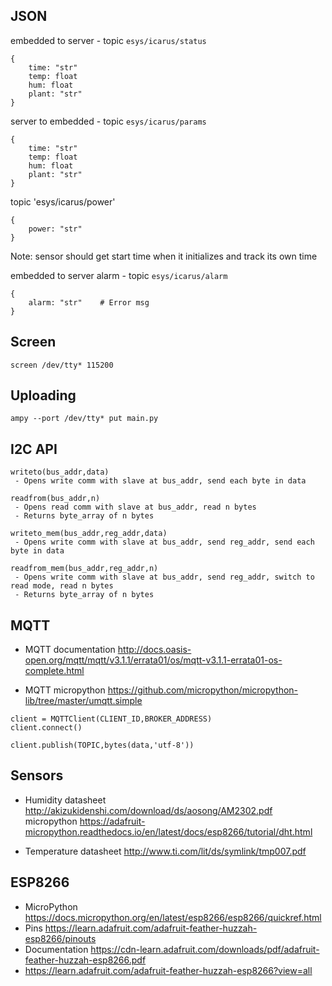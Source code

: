 ## JSON

embedded to server - topic `esys/icarus/status`
```
{
    time: "str"
    temp: float
    hum: float
    plant: "str"
}
```

server to embedded - topic `esys/icarus/params`
```
{
    time: "str"
    temp: float
    hum: float
    plant: "str"
}
```

topic 'esys/icarus/power'
```
{
    power: "str"
}
```

Note: sensor should get start time when it initializes and track its own time

embedded to server alarm - topic `esys/icarus/alarm`
```
{
    alarm: "str"    # Error msg
}
```


## Screen

```
screen /dev/tty* 115200
```

## Uploading

```
ampy --port /dev/tty* put main.py
```

## I2C API
```
writeto(bus_addr,data)
 - Opens write comm with slave at bus_addr, send each byte in data

readfrom(bus_addr,n)
 - Opens read comm with slave at bus_addr, read n bytes
 - Returns byte_array of n bytes

writeto_mem(bus_addr,reg_addr,data)
 - Opens write comm with slave at bus_addr, send reg_addr, send each byte in data

readfrom_mem(bus_addr,reg_addr,n)
 - Opens write comm with slave at bus_addr, send reg_addr, switch to read mode, read n bytes
 - Returns byte_array of n bytes
```

## MQTT
- MQTT documentation
http://docs.oasis-open.org/mqtt/mqtt/v3.1.1/errata01/os/mqtt-v3.1.1-errata01-os-complete.html

- MQTT micropython
https://github.com/micropython/micropython-lib/tree/master/umqtt.simple

```
client = MQTTClient(CLIENT_ID,BROKER_ADDRESS)
client.connect()

client.publish(TOPIC,bytes(data,'utf-8'))

```

## Sensors
- Humidity
    datasheet http://akizukidenshi.com/download/ds/aosong/AM2302.pdf
    micropython https://adafruit-micropython.readthedocs.io/en/latest/docs/esp8266/tutorial/dht.html
 
 - Temperature
    datasheet http://www.ti.com/lit/ds/symlink/tmp007.pdf


## ESP8266
 - MicroPython https://docs.micropython.org/en/latest/esp8266/esp8266/quickref.html
 - Pins https://learn.adafruit.com/adafruit-feather-huzzah-esp8266/pinouts
 - Documentation https://cdn-learn.adafruit.com/downloads/pdf/adafruit-feather-huzzah-esp8266.pdf
 - https://learn.adafruit.com/adafruit-feather-huzzah-esp8266?view=all

